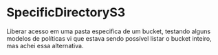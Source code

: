 # SpecificDirectoryS3
Liberar acesso em uma pasta especifica de um bucket, testando alguns modelos de políticas vi que estava sendo possível listar o bucket inteiro, mas achei essa alternativa.
